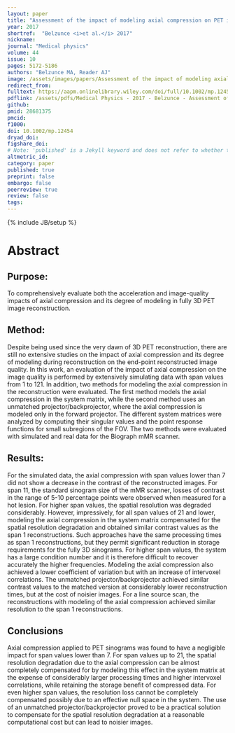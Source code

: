 ```yaml
---
layout: paper
title: "Assessment of the impact of modeling axial compression on PET image reconstruction"
year: 2017
shortref:  "Belzunce <i>et al.</i> 2017"
nickname:
journal: "Medical physics"
volume: 44
issue: 10
pages: 5172-5186
authors: "Belzunce MA, Reader AJ"
image: /assets/images/papers/Assessment of the impact of modeling axial compression on PET image reconstruction.jpg
redirect_from: 
fulltext: https://aapm.onlinelibrary.wiley.com/doi/full/10.1002/mp.12454
pdflink: /assets/pdfs/Medical Physics - 2017 - Belzunce - Assessment of the impact of modeling axial compression on PET image reconstruction.pdf
github: 
pmid: 28681375
pmcid: 
f1000: 
doi: 10.1002/mp.12454
dryad_doi: 
figshare_doi: 
# Note: 'published' is a Jekyll keyword and does not refer to whether the paper is published, but rather to whether this Markdown should be part of the rendered site.
altmetric_id: 
category: paper
published: true
preprint: false
embargo: false	
peerreview: true
review: false
tags: 
---
```

{% include JB/setup %}


# Abstract


## Purpose: 
To comprehensively evaluate both the acceleration and image-quality impacts of axial compression and its degree of modeling in fully 3D PET image reconstruction.

## Method: 
Despite being used since the very dawn of 3D PET reconstruction, there are still no extensive studies on the impact of axial compression and its degree of modeling during reconstruction on the end-point reconstructed image quality. In this work, an evaluation of the impact of axial compression on the image quality is performed by extensively simulating data with span values from 1 to 121. In addition, two methods for modeling the axial compression in the reconstruction were evaluated. The first method models the axial compression in the system matrix, while the second method uses an unmatched projector/backprojector, where the axial compression is modeled only in the forward projector. The different system matrices were analyzed by computing their singular values and the point response functions for small subregions of the FOV. The two methods were evaluated with simulated and real data for the Biograph mMR scanner.

## Results: 
For the simulated data, the axial compression with span values lower than 7 did not show a decrease in the contrast of the reconstructed images. For span 11, the standard sinogram size of the mMR scanner, losses of contrast in the range of 5-10 percentage points were observed when measured for a hot lesion. For higher span values, the spatial resolution was degraded considerably. However, impressively, for all span values of 21 and lower, modeling the axial compression in the system matrix compensated for the spatial resolution degradation and obtained similar contrast values as the span 1 reconstructions. Such approaches have the same processing times as span 1 reconstructions, but they permit significant reduction in storage requirements for the fully 3D sinograms. For higher span values, the system has a large condition number and it is therefore difficult to recover accurately the higher frequencies. Modeling the axial compression also achieved a lower coefficient of variation but with an increase of intervoxel correlations. The unmatched projector/backprojector achieved similar contrast values to the matched version at considerably lower reconstruction times, but at the cost of noisier images. For a line source scan, the reconstructions with modeling of the axial compression achieved similar resolution to the span 1 reconstructions.

## Conclusions
 Axial compression applied to PET sinograms was found to have a negligible impact for span values lower than 7. For span values up to 21, the spatial resolution degradation due to the axial compression can be almost completely compensated for by modeling this effect in the system matrix at the expense of considerably larger processing times and higher intervoxel correlations, while retaining the storage benefit of compressed data. For even higher span values, the resolution loss cannot be completely compensated possibly due to an effective null space in the system. The use of an unmatched projector/backprojector proved to be a practical solution to compensate for the spatial resolution degradation at a reasonable computational cost but can lead to noisier images.